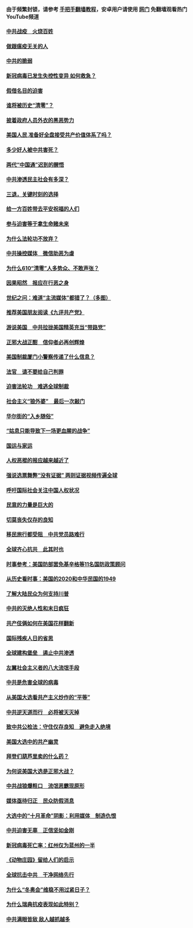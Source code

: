 #### 由于频繁封锁，请参考 [手把手翻墙教程](https://github.com/gfw-breaker/guides/wiki/)，安卓用户请使用 [网门](https://github.com/gfw-breaker/nogfw/blob/master/dl.md?t=01072200) 免翻墙观看热门YouTube频道 

#### [中共战疫　火烧百姓](../pages/251/418220.md?t=01072200) 

#### [做跟瘟疫无关的人](../pages/251/418171.md?t=01072200) 

#### [中共的脆弱](../pages/251/418196.md?t=01072200) 

#### [新冠病毒已发生失控性变异 如何救急？](../pages/251/418032.md?t=01072200) 

#### [假借名目的迫害](../pages/251/418055.md?t=01072200) 

#### [谁将被历史“清零”？](../pages/251/417485.md?t=01072200) 

#### [披着政府人员外衣的黑恶势力](../pages/251/417442.md?t=01072200) 

#### [美国人民 准备好全盘接受共产价值体系了吗？](../pages/251/417491.md?t=01072200) 

#### [多少好人被中共害死？](../pages/251/417144.md?t=01072200) 

#### [两代“中国通”迟到的醒悟](../pages/251/417064.md?t=01072200) 

#### [中共渗透民主社会有多深？](../pages/251/417063.md?t=01072200) 

#### [三退，关键时刻的选择](../pages/251/416969.md?t=01072200) 

#### [给一方百姓带去平安祝福的人们](../pages/251/416941.md?t=01072200) 

#### [参与迫害等于拿生命赌未来](../pages/251/416856.md?t=01072200) 

#### [为什么法轮功不放弃？](../pages/251/416864.md?t=01072200) 

#### [中共操控媒体　微信助恶为虐](../pages/251/416724.md?t=01072200) 

#### [为什么610“清零”人多势众、不敢声张？](../pages/251/416632.md?t=01072200) 

#### [因果昭然　报应在行恶之身](../pages/251/416582.md?t=01072200) 

#### [世纪之问：难道“主流媒体”都错了？（多图）](../pages/251/416571.md?t=01072200) 

#### [推荐美国朋友阅读《九评共产党》](../pages/251/416510.md?t=01072200) 

#### [游说美国　中共拉拢美国精英充当“带路党”](../pages/251/416529.md?t=01072200) 

#### [正邪大战正酣　信仰者必再创辉煌](../pages/251/416433.md?t=01072200) 

#### [美国制裁厦门小警察传递了什么信息？](../pages/251/416432.md?t=01072200) 

#### [法官　请不要给自己判罪](../pages/251/416379.md?t=01072200) 

#### [迫害法轮功　难逃全球制裁](../pages/251/416380.md?t=01072200) 

#### [社会主义“狼外婆”　最后一次敲门](../pages/251/416394.md?t=01072200) 

#### [华尔街的“入乡随俗”](../pages/251/416395.md?t=01072200) 

#### [“姑息只能导致下一场更血腥的战争”](../pages/251/416223.md?t=01072200) 

#### [国运与家运](../pages/251/416224.md?t=01072200) 

#### [人权恶棍的报应越来越近了](../pages/251/416276.md?t=01072200) 

#### [强说选票舞弊“没有证据” 两则证据视频传遍全球](../pages/251/416227.md?t=01072200) 

#### [呼吁国际社会关注中国人权状况](../pages/251/416135.md?t=01072200) 

#### [民意的力量是巨大的](../pages/251/416222.md?t=01072200) 

#### [切莫丧失仅存的良知](../pages/251/416134.md?t=01072200) 

#### [移民旅行都受阻　中共党员路难行](../pages/251/416033.md?t=01072200) 

#### [全球齐心抗共　此其时也](../pages/251/415989.md?t=01072200) 

#### [时事参考：美国防部罢免基辛格等11名国防政策顾问](../pages/251/415970.md?t=01072200) 

#### [从历史看时事：美国的2020和中华民国的1949](../pages/251/415949.md?t=01072200) 

#### [了解大陆民众为何支持川普](../pages/251/415950.md?t=01072200) 

#### [中共的灭绝人性和末日疯狂](../pages/251/415944.md?t=01072200) 

#### [共产伎俩如何在美国花样翻新](../pages/251/415908.md?t=01072200) 

#### [国际残疾人日的省思](../pages/251/415849.md?t=01072200) 

#### [全球建构堡垒　遏止中共渗透](../pages/251/415850.md?t=01072200) 

#### [左翼社会主义者的八大流氓手段](../pages/251/415802.md?t=01072200) 

#### [中共是危害全球的病毒](../pages/251/415569.md?t=01072200) 

#### [从美国大选看共产主义炒作的“平等”](../pages/251/415654.md?t=01072200) 

#### [中共逆天道而行　必将被天灭掉](../pages/251/415626.md?t=01072200) 

#### [致中共公检法：守住仅存良知　避免走入绝境](../pages/251/415627.md?t=01072200) 

#### [美国大选中的共产幽灵](../pages/251/415618.md?t=01072200) 

#### [拜登们葫芦里卖的什么药？](../pages/251/415531.md?t=01072200) 

#### [为何说美国大选是正邪大战？](../pages/251/415530.md?t=01072200) 

#### [中共战狼爆粗口　流氓恶霸现原形](../pages/251/415426.md?t=01072200) 

#### [媒体亟待归正　民众防假消息](../pages/251/415402.md?t=01072200) 

#### [大选中的“十月革命”阴影：利用媒体　制造仇恨](../pages/251/415334.md?t=01072200) 

#### [中共迫害无辜　正信坚如金刚](../pages/251/415307.md?t=01072200) 

#### [新冠病毒死亡率：红州仅为蓝州的一半](../pages/251/415164.md?t=01072200) 

#### [《动物庄园》留给人们的启示](../pages/251/415178.md?t=01072200) 

#### [全球抗击中共　干净网络先行](../pages/251/415096.md?t=01072200) 

#### [为什么“冬奥会”维稳不用过紧日子？](../pages/251/414949.md?t=01072200) 

#### [为什么瑞典抗疫表现如此特别？](../pages/251/414950.md?t=01072200) 

#### [中共满眼皆敌 敌人越抓越多](../pages/251/415053.md?t=01072200) 

